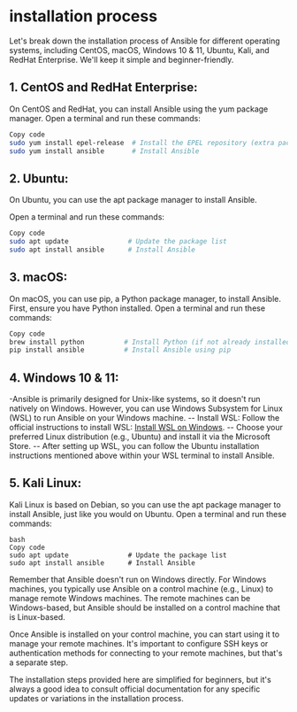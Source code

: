 # installation process
Let's break down the installation process of Ansible for different operating systems, including CentOS, macOS, Windows 10 & 11, Ubuntu, Kali, and RedHat Enterprise. We'll keep it simple and beginner-friendly.

## 1. CentOS and RedHat Enterprise:
On CentOS and RedHat, you can install Ansible using the yum package manager.
Open a terminal and run these commands:
```bash
Copy code
sudo yum install epel-release  # Install the EPEL repository (extra packages)
sudo yum install ansible       # Install Ansible
```
## 2. Ubuntu:
On Ubuntu, you can use the apt package manager to install Ansible.

Open a terminal and run these commands:

```bash
Copy code
sudo apt update               # Update the package list
sudo apt install ansible      # Install Ansible
```

## 3. macOS:
On macOS, you can use pip, a Python package manager, to install Ansible. First, ensure you have Python installed.
Open a terminal and run these commands:
```bash
Copy code
brew install python          # Install Python (if not already installed)
pip install ansible          # Install Ansible using pip
```

## 4. Windows 10 & 11:
-Ansible is primarily designed for Unix-like systems, so it doesn't run natively on Windows. However, you can use Windows Subsystem for Linux (WSL) to run Ansible on your Windows machine.
-- Install WSL: Follow the official instructions to install WSL: [Install WSL on Windows](https://learn.microsoft.com/en-us/windows/wsl/install).
-- Choose your preferred Linux distribution (e.g., Ubuntu) and install it via the Microsoft Store.
-- After setting up WSL, you can follow the Ubuntu installation instructions mentioned above within your WSL terminal to install Ansible.

## 5. Kali Linux:
Kali Linux is based on Debian, so you can use the apt package manager to install Ansible, just like you would on Ubuntu.
Open a terminal and run these commands:
```
bash
Copy code
sudo apt update               # Update the package list
sudo apt install ansible      # Install Ansible
```
Remember that Ansible doesn't run on Windows directly. For Windows machines, you typically use Ansible on a control machine (e.g., Linux) to manage remote Windows machines. The remote machines can be Windows-based, but Ansible should be installed on a control machine that is Linux-based.

Once Ansible is installed on your control machine, you can start using it to manage your remote machines. It's important to configure SSH keys or authentication methods for connecting to your remote machines, but that's a separate step.

The installation steps provided here are simplified for beginners, but it's always a good idea to consult official documentation for any specific updates or variations in the installation process.
